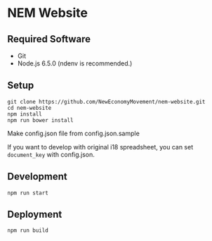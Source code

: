 # NEM Website

## Required Software

+ Git
+ Node.js 6.5.0 (ndenv is recommended.)

## Setup

```
git clone https://github.com/NewEconomyMovement/nem-website.git
cd nem-website
npm install
npm run bower install
```

Make config.json file from config.json.sample

If you want to develop with original i18 spreadsheet, you can set `document_key` with config.json.

## Development

```
npm run start
```

## Deployment

```
npm run build
```
